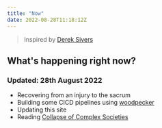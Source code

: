 ```yaml
---
title: "Now"
date: 2022-08-28T11:18:12Z
---
```


> Inspired by [Derek Sivers](https://sive.rs/now)

## What's happening right now?

### Updated: 28th August 2022

* Recovering from an injury to the sacrum
* Building some CICD pipelines using [woodpecker](https://woodpecker-ci.org)
* Updating this site
* Reading [Collapse of Complex Societies](https://www.goodreads.com/en/book/show/477.Collapse_of_Complex_Societies)

